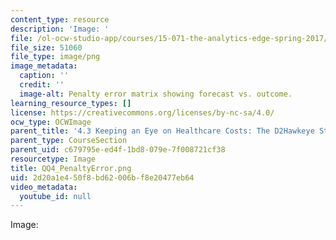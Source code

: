 ```yaml
---
content_type: resource
description: 'Image: '
file: /ol-ocw-studio-app/courses/15-071-the-analytics-edge-spring-2017/2d20a1e450f8bd62006bf8e20477eb64_QQ4_PenaltyError.png
file_size: 51060
file_type: image/png
image_metadata:
  caption: ''
  credit: ''
  image-alt: Penalty error matrix showing forecast vs. outcome.
learning_resource_types: []
license: https://creativecommons.org/licenses/by-nc-sa/4.0/
ocw_type: OCWImage
parent_title: '4.3 Keeping an Eye on Healthcare Costs: The D2Hawkeye Story '
parent_type: CourseSection
parent_uid: c679795e-ed4f-1bd8-079e-7f008721cf38
resourcetype: Image
title: QQ4_PenaltyError.png
uid: 2d20a1e4-50f8-bd62-006b-f8e20477eb64
video_metadata:
  youtube_id: null
---
```

Image: 